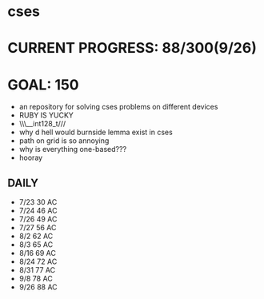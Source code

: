 # cses
# CURRENT PROGRESS: 88/300(9/26)
# GOAL: 150
- an repository for solving cses problems on different devices
- RUBY IS YUCKY
- \\\\\\__int128_t///
- why d hell would burnside lemma exist in cses
- path on grid is so annoying
- why is everything one-based???
- hooray
## DAILY
- 7/23 30 AC
- 7/24 46 AC
- 7/26 49 AC
- 7/27 56 AC
- 8/2  62 AC 
- 8/3 65 AC
- 8/16 69 AC
- 8/24 72 AC
- 8/31 77 AC
- 9/8 78 AC
- 9/26 88 AC
